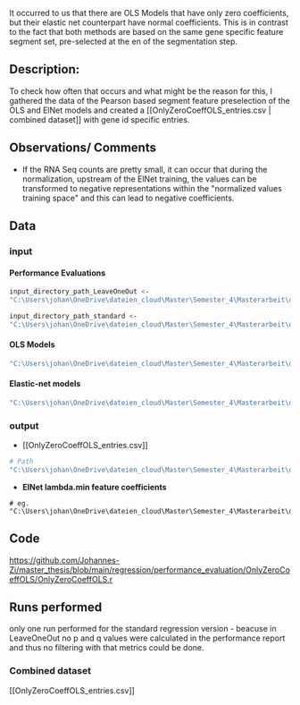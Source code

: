 It occurred to us that there are OLS Models that have only zero coefficients, but their elastic net counterpart have normal coefficients. This is in contrast to the fact that both methods are based on  the same gene specific feature segment set, pre-selected at the en of the segmentation step.
## Description:
To check how often that occurs and what might be the reason for this, I gathered the data of the Pearson based segment feature preselection of the OLS and ElNet models and created a  [[OnlyZeroCoeffOLS_entries.csv | combined dataset]] with gene id specific entries.
## Observations/ Comments
 * If the RNA Seq counts are pretty small, it can occur that during the normalization, upstream of the ElNet training, the values can be transformed to negative representations within the "normalized values training space" and this can lead to negative coefficients.
## Data
### input
#### Performance Evaluations
```bash
input_directory_path_LeaveOneOut <- 
"C:\Users\johan\OneDrive\dateien_cloud\Master\Semester_4\Masterarbeit\data\pulmanory_hypertension\regression\leaveOneOut_regression/performance_evaluation/Performance_Overview.txt"

input_directory_path_standard <- 
"C:\Users\johan\OneDrive\dateien_cloud\Master\Semester_4\Masterarbeit\data\pulmanory_hypertension\regression\standard_regression/performance_evaluation/Performance_Overview.txt"
```
#### OLS Models
```bash
"C:\Users\johan\OneDrive\dateien_cloud\Master\Semester_4\Masterarbeit\data\pulmanory_hypertension\regression\standard_regression\output_data\regression_output.zip/regression_output/*_Pearson.RData"
```
#### Elastic-net models
```bash
"C:\Users\johan\OneDrive\dateien_cloud\Master\Semester_4\Masterarbeit\data\pulmanory_hypertension\regression\leaveOneOut_regression\output_data\regression_output.zip/regression_output/*_Pearson.RData"
```
### output
 * [[OnlyZeroCoeffOLS_entries.csv]]
```bash
# Path
"C:\Users\johan\OneDrive\dateien_cloud\Master\Semester_4\Masterarbeit\data\pulmanory_hypertension\regression\OnlyZeroCoeffOLS\OnlyZeroCoeffOLS_entries.csv"
```
* **ElNet lambda.min feature coefficients**
```
# eg.
"C:\Users\johan\OneDrive\dateien_cloud\Master\Semester_4\Masterarbeit\data\pulmanory_hypertension\OnlyZeroCoeffOLS\ENSG00000125629_10\feature_coefficients_ENSG00000125629_10.txt"
```
## Code
https://github.com/Johannes-Zi/master_thesis/blob/main/regression/performance_evaluation/OnlyZeroCoeffOLS/OnlyZeroCoeffOLS.r

## Runs performed
only one run performed for the standard regression version - beacuse in LeaveOneOut no p and q values were calculated in the performance report and thus no filtering with that metrics could be done.
### Combined dataset
[[OnlyZeroCoeffOLS_entries.csv]]